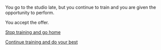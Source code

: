 You go to the studio late, but you continue to train and you are given the opportunity to perform. 

You accept the offer.


[Stop training and go home](../situations/didnt-debut.md)


[Continue training and do your best](../situations/celebrity.md)